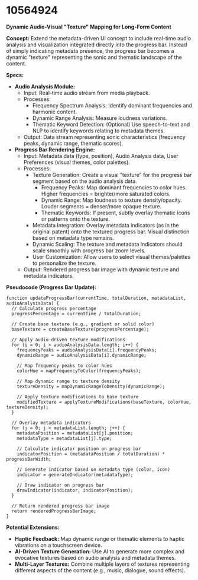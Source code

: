 # 10564924

**Dynamic Audio-Visual "Texture" Mapping for Long-Form Content**

**Concept:** Extend the metadata-driven UI concept to include real-time audio analysis and visualization integrated directly *into* the progress bar. Instead of simply indicating metadata presence, the progress bar becomes a dynamic "texture" representing the sonic and thematic landscape of the content.

**Specs:**

*   **Audio Analysis Module:**
    *   Input: Real-time audio stream from media playback.
    *   Processes:
        *   Frequency Spectrum Analysis: Identify dominant frequencies and harmonic content.
        *   Dynamic Range Analysis: Measure loudness variations.
        *   Thematic Keyword Detection: (Optional) Use speech-to-text and NLP to identify keywords relating to metadata themes.
    *   Output: Data stream representing sonic characteristics (frequency peaks, dynamic range, thematic scores).
*   **Progress Bar Rendering Engine:**
    *   Input: Metadata data (type, position), Audio Analysis data, User Preferences (visual themes, color palettes).
    *   Processes:
        *   Texture Generation: Create a visual "texture" for the progress bar segment based on the audio analysis data.
            *   Frequency Peaks: Map dominant frequencies to color hues. Higher frequencies = brighter/more saturated colors.
            *   Dynamic Range: Map loudness to texture density/opacity. Louder segments = denser/more opaque texture.
            *   Thematic Keywords: If present, subtly overlay thematic icons or patterns onto the texture.
        *   Metadata Integration: Overlay metadata indicators (as in the original patent) onto the textured progress bar.  Visual distinction based on metadata type remains.
        *   Dynamic Scaling: The texture and metadata indicators should scale smoothly with progress bar zoom levels.
        *   User Customization:  Allow users to select visual themes/palettes to personalize the texture.
    *   Output: Rendered progress bar image with dynamic texture and metadata indicators.

**Pseudocode (Progress Bar Update):**

```
function updateProgressBar(currentTime, totalDuration, metadataList, audioAnalysisData) {
  // Calculate progress percentage
  progressPercentage = currentTime / totalDuration;

  // Create base texture (e.g., gradient or solid color)
  baseTexture = createBaseTexture(progressPercentage);

  // Apply audio-driven texture modifications
  for (i = 0; i < audioAnalysisData.length; i++) {
    frequencyPeaks = audioAnalysisData[i].frequencyPeaks;
    dynamicRange = audioAnalysisData[i].dynamicRange;

    // Map frequency peaks to color hues
    colorHue = mapFrequencyToColor(frequencyPeaks);

    // Map dynamic range to texture density
    textureDensity = mapDynamicRangeToDensity(dynamicRange);

    // Apply texture modifications to base texture
    modifiedTexture = applyTextureModifications(baseTexture, colorHue, textureDensity);
  }

  // Overlay metadata indicators
  for (j = 0; j < metadataList.length; j++) {
    metadataPosition = metadataList[j].position;
    metadataType = metadataList[j].type;

    // Calculate indicator position on progress bar
    indicatorPosition = (metadataPosition / totalDuration) * progressBarWidth;

    // Generate indicator based on metadata type (color, icon)
    indicator = generateIndicator(metadataType);

    // Draw indicator on progress bar
    drawIndicator(indicator, indicatorPosition);
  }

  // Return rendered progress bar image
  return renderedProgressBarImage;
}
```

**Potential Extensions:**

*   **Haptic Feedback:**  Map dynamic range or thematic elements to haptic vibrations on a touchscreen device.
*   **AI-Driven Texture Generation:**  Use AI to generate more complex and evocative textures based on audio analysis and metadata themes.
*   **Multi-Layer Textures:** Combine multiple layers of textures representing different aspects of the content (e.g., music, dialogue, sound effects).